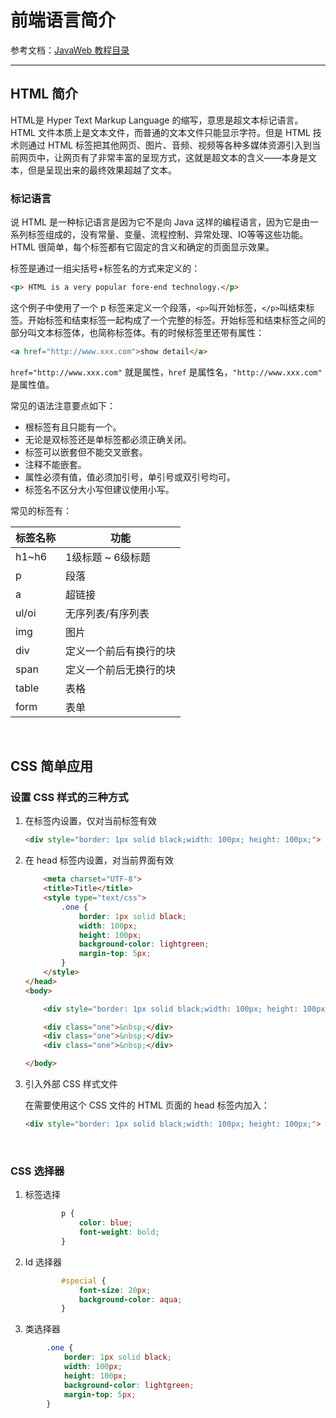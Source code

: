 # 前端语言简介

参考文档：[JavaWeb 教程目录](https://heavy_code_industry.gitee.io/code_heavy_industry/pro001-javaweb/lecture/)

---

## HTML 简介

HTML是 Hyper Text Markup Language 的缩写，意思是超文本标记语言。HTML 文件本质上是文本文件，而普通的文本文件只能显示字符。但是 HTML 技术则通过 HTML 标签把其他网页、图片、音频、视频等各种多媒体资源引入到当前网页中，让网页有了非常丰富的呈现方式，这就是超文本的含义——本身是文本，但是呈现出来的最终效果超越了文本。



### 标记语言

说 HTML 是一种标记语言是因为它不是向 Java 这样的编程语言，因为它是由一系列标签组成的，没有常量、变量、流程控制、异常处理、IO等等这些功能。HTML 很简单，每个标签都有它固定的含义和确定的页面显示效果。

标签是通过一组尖括号+标签名的方式来定义的：

```html
<p> HTML is a very popular fore-end technology.</p>
```

这个例子中使用了一个 p 标签来定义一个段落，`<p>`叫开始标签，`</p>`叫结束标签。开始标签和结束标签一起构成了一个完整的标签。开始标签和结束标签之间的部分叫文本标签体，也简称标签体。有的时候标签里还带有属性：

```html
<a href="http://www.xxx.com">show detail</a>
```

`href="http://www.xxx.com"` 就是属性，`href` 是属性名，`"http://www.xxx.com"` 是属性值。

常见的语法注意要点如下：

- 根标签有且只能有一个。
- 无论是双标签还是单标签都必须正确关闭。
- 标签可以嵌套但不能交叉嵌套。
- 注释不能嵌套。
- 属性必须有值，值必须加引号，单引号或双引号均可。
- 标签名不区分大小写但建议使用小写。

常见的标签有：

| 标签名称  | 功能          |
| ----- | ----------- |
| h1~h6 | 1级标题 ~ 6级标题 |
| p     | 段落          |
| a     | 超链接         |
| ul/oi | 无序列表/有序列表   |
| img   | 图片          |
| div   | 定义一个前后有换行的块 |
| span  | 定义一个前后无换行的块 |
| table | 表格          |
| form  | 表单          |

&emsp;

## CSS 简单应用

### 设置 CSS 样式的三种方式

1. 在标签内设置，仅对当前标签有效
   
   ```html
   <div style="border: 1px solid black;width: 100px; height: 100px;"> </div>
   ```

2. 在 head 标签内设置，对当前界面有效
   
   ```html
       <meta charset="UTF-8">
       <title>Title</title>
       <style type="text/css">
           .one {
               border: 1px solid black;
               width: 100px;
               height: 100px;
               background-color: lightgreen;
               margin-top: 5px;
           }
       </style>
   </head>
   <body>
   
       <div style="border: 1px solid black;width: 100px; height: 100px;">&nbsp;</div>
   
       <div class="one">&nbsp;</div>
       <div class="one">&nbsp;</div>
       <div class="one">&nbsp;</div>
   
   </body>
   ```

3. 引入外部 CSS 样式文件 
   
   在需要使用这个 CSS 文件的 HTML 页面的 head 标签内加入：
   
   ```html
   <div style="border: 1px solid black;width: 100px; height: 100px;"> </div>
   ```

       &emsp;

### CSS 选择器

1. 标签选择
   
   ```css
           p {
               color: blue;
               font-weight: bold;
           }
   ```

2. Id 选择器
   
   ```css
           #special {
               font-size: 20px;
               background-color: aqua;
           }
   ```

3.  类选择器
   
   ```css
           .one {
               border: 1px solid black;
               width: 100px;
               height: 100px;
               background-color: lightgreen;
               margin-top: 5px;
           }
   ```


